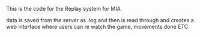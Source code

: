 This is the code for the Replay system for MIA


data is saved from the server as .log and then is read through and creates a web interface where users can re watch the game, movements done ETC